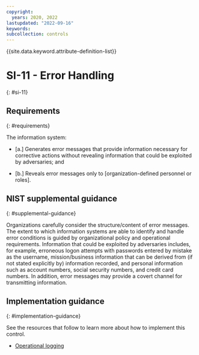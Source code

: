 ```yaml
---
copyright:
  years: 2020, 2022
lastupdated: "2022-09-16"
keywords: 
subcollection: controls
---
```


{{site.data.keyword.attribute-definition-list}}

# SI-11 - Error Handling
{: #si-11}

## Requirements
{: #requirements}

The information system:

- \[a.\] Generates error messages that provide information necessary for corrective actions without revealing information that could be exploited by adversaries; and

- \[b.\] Reveals error messages only to [organization-defined personnel or roles].

## NIST supplemental guidance
{: #supplemental-guidance}

Organizations carefully consider the structure/content of error messages. The extent to which information systems are able to identify and handle error conditions is guided by organizational policy and operational requirements. Information that could be exploited by adversaries includes, for example, erroneous logon attempts with passwords entered by mistake as the username, mission/business information that can be derived from (if not stated explicitly by) information recorded, and personal information such as account numbers, social security numbers, and credit card numbers. In addition, error messages may provide a covert channel for transmitting information.


## Implementation guidance
{: #implementation-guidance}

See the resources that follow to learn more about how to implement this control.

- [Operational logging](/docs/framework-financial-services?topic=framework-financial-services-shared-logging-operational)

